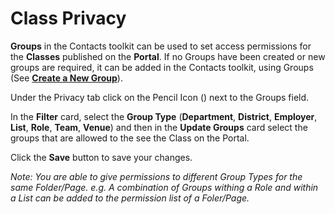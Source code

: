 # Class Privacy

**Groups** in the Contacts toolkit can be used to set access permissions for the **Classes** published on the **Portal**. If no Groups have been created or new groups are required, it can be added in the Contacts toolkit, using Groups (See <a href="/ui/help/portal/contacts/group-management/adding-new-group" target="_blank">**Create a New Group**</a>). 

Under the Privacy tab click on the Pencil Icon (<i class="fas fa-pencil-alt"></i>)  next to the Groups field.

In the **Filter** card, select the **Group Type** (**Department**, **District**, **Employer**, **List**, **Role**, **Team**, **Venue**) and then in the **Update Groups** card select the groups that are allowed to the see the Class on the Portal.

Click the **Save** button to save your changes.

*Note: You are able to give permissions to different Group Types for the same Folder/Page.
e.g. A combination of Groups withing a Role and within a List can be added to the permission list of a Foler/Page.*
